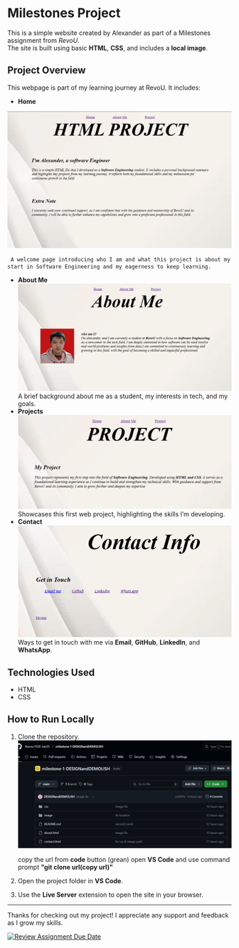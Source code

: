 # Milestones Project

This is a simple website created by Alexander as part of a Milestones assignment from *RevoU*.  
The site is built using basic **HTML**, **CSS**, and includes a **local image**.

## Project Overview

This webpage is part of my learning journey at RevoU. It includes:

- **Home**

![my image](image/Homes.png)

     A welcome page introducing who I am and what this project is about my start in Software Engineering and my eagerness to keep learning.
  
- **About Me** 
![my image](image/aboutm.png)
     A brief background about me as a student, my interests in tech, and my goals.  
- **Projects** 
![my image](image/projects.png)
     Showcases this first web project, highlighting the skills I’m developing.  
- **Contact** 
![my image](image/Contact.png)
     Ways to get in touch with me via **Email**, **GitHub**, **LinkedIn**, and **WhatsApp**.

## Technologies Used

- HTML  
- CSS

## How to Run Locally

1. Clone the repository.
![my image](image/clone%20url.png)

    copy the url from **code** button (grean)
    open **VS Code** and use command prompt **"git clone url(copy url)"**

2. Open the project folder in **VS Code**.  
3. Use the **Live Server** extension to open the site in your browser.

---

Thanks for checking out my project! I appreciate any support and feedback as I grow my skills.








[![Review Assignment Due Date](https://classroom.github.com/assets/deadline-readme-button-22041afd0340ce965d47ae6ef1cefeee28c7c493a6346c4f15d667ab976d596c.svg)](https://classroom.github.com/a/akoVEwkh)
